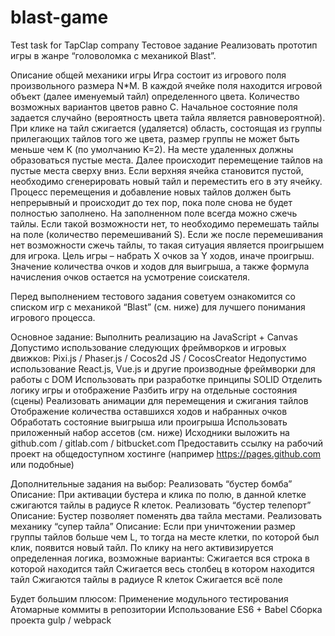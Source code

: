 # blast-game
Test task for TapClap company
Тестовое задание
Реализовать прототип игры в жанре “головоломка с механикой Blast”.

Описание общей механики игры
	Игра состоит из игрового поля произвольного размера N*M. В каждой ячейке поля находится игровой объект (далее именуемый тайл) определенного цвета. Количество возможных вариантов цветов равно C. 
Начальное состояние поля задается случайно (вероятность цвета тайла является равновероятной). При клике на тайл сжигается (удаляется) область, состоящая из группы прилегающих тайлов того же цвета, размер группы не может быть меньше чем K (по умолчанию K=2). На месте удаленных должны образоваться пустые места.
Далее происходит перемещение тайлов на пустые места сверху вниз. Если верхняя ячейка становится пустой, необходимо сгенерировать новый тайл и переместить его в эту ячейку. Процесс перемещения и добавление новых тайлов должен быть непрерывный и происходит до тех пор, пока поле снова не будет полностью заполнено.
На заполненном поле всегда можно сжечь тайлы. Если такой возможности нет, то необходимо перемешать тайлы на поле (количество перемешиваний S). Если же после перемешивания нет возможности сжечь тайлы, то такая ситуация является проигрышем для игрока.
	Цель игры – набрать X очков за Y ходов, иначе проигрыш. Значение количества очков и ходов для выигрыша, а также формула начисления очков остается на усмотрение соискателя.

Перед выполнением тестового задания советуем ознакомится со списком игр с механикой “Blast” (см. ниже) для лучшего понимания игрового процесса.

Основное задание:
Выполнить реализацию на JavaScript + Canvas
Допустимо использование следующих фреймворков и игровых движков: Pixi.js / Phaser.js / Cocos2d JS / CocosCreator
Недопустимо использование React.js, Vue.js и другие производные фреймворки для работы с DOM
Использовать при разработке принципы SOLID
Отделить логику игры и отображение
Разбить игру на отдельные состояния (сцены)
Реализовать анимации для перемещения и сжигания тайлов
Отображение количества оставшихся ходов и набранных очков
Обработать состояние выигрыша или проигрыша
Использовать приложенный набор ассетов (см. ниже)
Исходники выложить на github.com / gitlab.com / bitbucket.com
Предоставить ссылку на рабочий проект на общедоступном хостинге (например https://pages.github.com или подобные)

Дополнительные задания на выбор:
Реализовать “бустер бомба”
Описание: 
При активации бустера и клика по полю, в данной клетке сжигаются тайлы в радиусе R клеток.
Реализовать “бустер телепорт”
Описание:
	Бустер позволяет поменять два тайла местами.
Реализовать механику “супер тайла”
Описание:
	Если при уничтожении размер группы тайлов больше чем L, то тогда на месте клетки, по которой был клик, появится новый тайл. По клику на него активизируется определенная логика, возможные варианты:
Сжигается вся строка в которой находится тайл
Сжигается весь столбец в котором находится тайл
Сжигаются тайлы в радиусе R клеток
Сжигается всё поле

Будет большим плюсом:
Применение модульного тестирования
Атомарные коммиты в репозитории
Использование ES6 + Babel
Сборка проекта gulp / webpack
